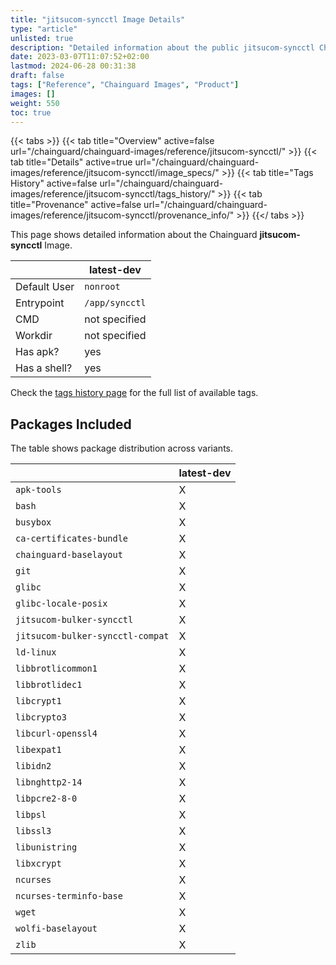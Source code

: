 ```yaml
---
title: "jitsucom-syncctl Image Details"
type: "article"
unlisted: true
description: "Detailed information about the public jitsucom-syncctl Chainguard Image."
date: 2023-03-07T11:07:52+02:00
lastmod: 2024-06-28 00:31:38
draft: false
tags: ["Reference", "Chainguard Images", "Product"]
images: []
weight: 550
toc: true
---
```


{{< tabs >}}
{{< tab title="Overview" active=false url="/chainguard/chainguard-images/reference/jitsucom-syncctl/" >}}
{{< tab title="Details" active=true url="/chainguard/chainguard-images/reference/jitsucom-syncctl/image_specs/" >}}
{{< tab title="Tags History" active=false url="/chainguard/chainguard-images/reference/jitsucom-syncctl/tags_history/" >}}
{{< tab title="Provenance" active=false url="/chainguard/chainguard-images/reference/jitsucom-syncctl/provenance_info/" >}}
{{</ tabs >}}

This page shows detailed information about the Chainguard **jitsucom-syncctl** Image.

|              | latest-dev     |
|--------------|----------------|
| Default User | `nonroot`      |
| Entrypoint   | `/app/syncctl` |
| CMD          | not specified  |
| Workdir      | not specified  |
| Has apk?     | yes            |
| Has a shell? | yes            |

Check the [tags history page](/chainguard/chainguard-images/reference/jitsucom-syncctl/tags_history/) for the full list of available tags.

## Packages Included
The table shows package distribution across variants.

|                                  | latest-dev |
|----------------------------------|------------|
| `apk-tools`                      | X          |
| `bash`                           | X          |
| `busybox`                        | X          |
| `ca-certificates-bundle`         | X          |
| `chainguard-baselayout`          | X          |
| `git`                            | X          |
| `glibc`                          | X          |
| `glibc-locale-posix`             | X          |
| `jitsucom-bulker-syncctl`        | X          |
| `jitsucom-bulker-syncctl-compat` | X          |
| `ld-linux`                       | X          |
| `libbrotlicommon1`               | X          |
| `libbrotlidec1`                  | X          |
| `libcrypt1`                      | X          |
| `libcrypto3`                     | X          |
| `libcurl-openssl4`               | X          |
| `libexpat1`                      | X          |
| `libidn2`                        | X          |
| `libnghttp2-14`                  | X          |
| `libpcre2-8-0`                   | X          |
| `libpsl`                         | X          |
| `libssl3`                        | X          |
| `libunistring`                   | X          |
| `libxcrypt`                      | X          |
| `ncurses`                        | X          |
| `ncurses-terminfo-base`          | X          |
| `wget`                           | X          |
| `wolfi-baselayout`               | X          |
| `zlib`                           | X          |

